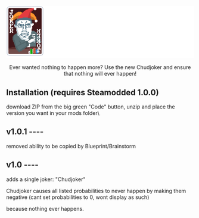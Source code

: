 <p align="center">
  <img src="logo.png" alt="Chudjoker - Because nothing ever happens." style="max-width: 100%; height: auto;">
</p>

<p align="center">
  Ever wanted nothing to happen more? Use the new Chudjoker and ensure that nothing will ever happen!
</p>


## Installation (requires Steamodded **1.0.0**)

download ZIP from the big green "Code" button, unzip and place the version you want in your mods folder\


## v1.0.1 ----

removed ability to be copied by Blueprint/Brainstorm


## v1.0 ----

adds a single joker: "Chudjoker"

Chudjoker causes all listed probabilities to never happen by making them negative (cant set probabilities to 0, wont display as such)

because nothing ever happens.

